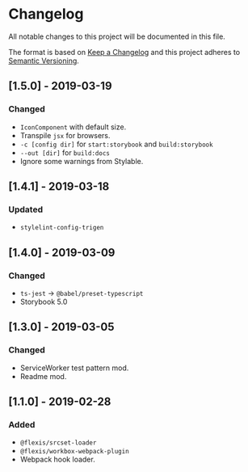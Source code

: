 # Changelog

All notable changes to this project will be documented in this file.

The format is based on [Keep a Changelog](http://keepachangelog.com/en/1.0.0/)
and this project adheres to [Semantic Versioning](http://semver.org/spec/v2.0.0.html).

## [1.5.0] - 2019-03-19
### Changed
- `IconComponent` with default size.
- Transpile `jsx` for browsers.
- `-c [config dir]` for `start:storybook` and `build:storybook`
- `--out [dir]` for `build:docs`
- Ignore some warnings from Stylable.

## [1.4.1] - 2019-03-18
### Updated
- `stylelint-config-trigen`

## [1.4.0] - 2019-03-09
### Changed
- `ts-jest` -> `@babel/preset-typescript`
- Storybook 5.0

## [1.3.0] - 2019-03-05
### Changed
- ServiceWorker test pattern mod.
- Readme mod.

## [1.1.0] - 2019-02-28
### Added
- `@flexis/srcset-loader`
- `@flexis/workbox-webpack-plugin`
- Webpack hook loader.
